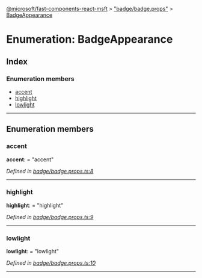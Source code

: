 [@microsoft/fast-components-react-msft](../README.md) > ["badge/badge.props"](../modules/_badge_badge_props_.md) > [BadgeAppearance](../enums/_badge_badge_props_.badgeappearance.md)

# Enumeration: BadgeAppearance

## Index

### Enumeration members

* [accent](_badge_badge_props_.badgeappearance.md#accent)
* [highlight](_badge_badge_props_.badgeappearance.md#highlight)
* [lowlight](_badge_badge_props_.badgeappearance.md#lowlight)

---

## Enumeration members

<a id="accent"></a>

###  accent

**accent**:  = "accent"

*Defined in [badge/badge.props.ts:8](https://github.com/Microsoft/fast-dna/blob/164dd3ca/packages/fast-components-react-msft/src/badge/badge.props.ts#L8)*

___
<a id="highlight"></a>

###  highlight

**highlight**:  = "highlight"

*Defined in [badge/badge.props.ts:9](https://github.com/Microsoft/fast-dna/blob/164dd3ca/packages/fast-components-react-msft/src/badge/badge.props.ts#L9)*

___
<a id="lowlight"></a>

###  lowlight

**lowlight**:  = "lowlight"

*Defined in [badge/badge.props.ts:10](https://github.com/Microsoft/fast-dna/blob/164dd3ca/packages/fast-components-react-msft/src/badge/badge.props.ts#L10)*

___

